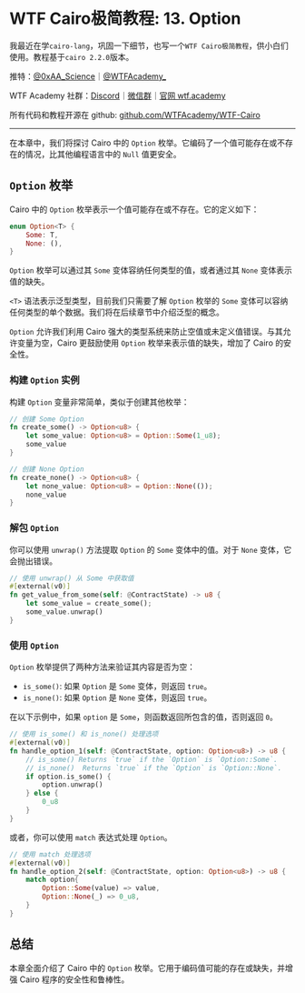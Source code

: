 # WTF Cairo极简教程: 13. Option

我最近在学`cairo-lang`，巩固一下细节，也写一个`WTF Cairo极简教程`，供小白们使用。教程基于`cairo 2.2.0`版本。

推特：[@0xAA_Science](https://twitter.com/0xAA_Science)｜[@WTFAcademy_](https://twitter.com/WTFAcademy_)

WTF Academy 社群：[Discord](https://discord.gg/5akcruXrsk)｜[微信群](https://docs.google.com/forms/d/e/1FAIpQLSe4KGT8Sh6sJ7hedQRuIYirOoZK_85miz3dw7vA1-YjodgJ-A/viewform?usp=sf_link)｜[官网 wtf.academy](https://wtf.academy)

所有代码和教程开源在 github: [github.com/WTFAcademy/WTF-Cairo](https://github.com/WTFAcademy/WTF-Cairo)

---

在本章中，我们将探讨 Cairo 中的 `Option` 枚举。它编码了一个值可能存在或不存在的情况，比其他编程语言中的 `Null` 值更安全。

## `Option` 枚举

Cairo 中的 `Option` 枚举表示一个值可能存在或不存在。它的定义如下：

```rust
enum Option<T> {
    Some: T,
    None: (),
}
```

`Option` 枚举可以通过其 `Some` 变体容纳任何类型的值，或者通过其 `None` 变体表示值的缺失。

`<T>` 语法表示泛型类型，目前我们只需要了解 `Option` 枚举的 `Some` 变体可以容纳任何类型的单个数据。我们将在后续章节中介绍泛型的概念。

`Option` 允许我们利用 Cairo 强大的类型系统来防止空值或未定义值错误。与其允许变量为空，Cairo 更鼓励使用 `Option` 枚举来表示值的缺失，增加了 Cairo 的安全性。

### 构建 `Option` 实例

构建 `Option` 变量非常简单，类似于创建其他枚举：

```rust
// 创建 Some Option
fn create_some() -> Option<u8> {
    let some_value: Option<u8> = Option::Some(1_u8);
    some_value
}

// 创建 None Option
fn create_none() -> Option<u8> {
    let none_value: Option<u8> = Option::None(());
    none_value
}  
```

### 解包 `Option`

你可以使用 `unwrap()` 方法提取 `Option` 的 `Some` 变体中的值。对于 `None` 变体，它会抛出错误。

```rust
// 使用 unwrap() 从 Some 中获取值
#[external(v0)]
fn get_value_from_some(self: @ContractState) -> u8 {
    let some_value = create_some();
    some_value.unwrap()
}
```

### 使用 `Option`

`Option` 枚举提供了两种方法来验证其内容是否为空：

- `is_some()`: 如果 `Option` 是 `Some` 变体，则返回 `true`。
- `is_none()`: 如果 `Option` 是 `None` 变体，则返回 `true`。

在以下示例中，如果 `option` 是 `Some`，则函数返回所包含的值，否则返回 `0`。

```rust
// 使用 is_some() 和 is_none() 处理选项
#[external(v0)]
fn handle_option_1(self: @ContractState, option: Option<u8>) -> u8 {
    // is_some() Returns `true` if the `Option` is `Option::Some`.
    // is_none()  Returns `true` if the `Option` is `Option::None`.
    if option.is_some() {
        option.unwrap()
    } else {
        0_u8
    }
}
```

或者，你可以使用 `match` 表达式处理 `Option`。

```rust
// 使用 match 处理选项
#[external(v0)]
fn handle_option_2(self: @ContractState, option: Option<u8>) -> u8 {
    match option{
        Option::Some(value) => value,
        Option::None(_) => 0_u8,
    }
}
```

## 总结

本章全面介绍了 Cairo 中的 `Option` 枚举。它用于编码值可能的存在或缺失，并增强 Cairo 程序的安全性和鲁棒性。